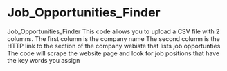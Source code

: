 # Job_Opportunities_Finder
Job_Opportunities_Finder
This code allows you to upload a CSV file with 2 columns.
The first column is the company name
The second column is the HTTP link to the section of the company webiste that lists job opportunties 
The code will scrape the website page and look for job positions that have the key words you assign 
